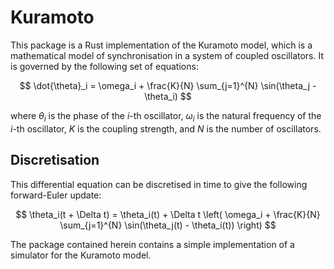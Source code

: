 # Kuramoto

This package is a Rust implementation of the Kuramoto model, which is a mathematical model of synchronisation in a system of coupled oscillators. It is governed by the following set of equations:

$$
\dot{\theta}_i = \omega_i + \frac{K}{N} \sum_{j=1}^{N} \sin(\theta_j - \theta_i)
$$

where $\theta_i$ is the phase of the $i$-th oscillator, $\omega_i$ is the natural frequency of the $i$-th oscillator, $K$ is the coupling strength, and $N$ is the number of oscillators.

## Discretisation

This differential equation can be discretised in time to give the following forward-Euler update:

$$
\theta_i(t + \Delta t) = \theta_i(t) + \Delta t \left( \omega_i + \frac{K}{N} \sum_{j=1}^{N} \sin(\theta_j(t) - \theta_i(t)) \right)
$$

The package contained herein contains a simple implementation of a simulator for the Kuramoto model.
